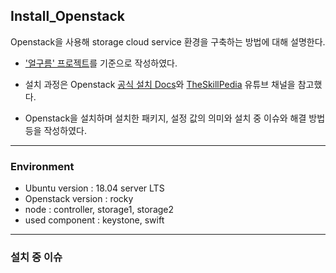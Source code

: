 ## Install_Openstack

Openstack을 사용해 storage cloud service 환경을 구축하는 방법에 대해 설명한다.


* ['얼구름' 프로젝트](https://github.com/KwakSeungeun/MediaProject)를 기준으로 작성하였다. 

* 설치 과정은 Openstack [공식 설치 Docs](https://docs.openstack.org/rocky/install/)와 [TheSkillPedia](https://www.youtube.com/playlist?list=PLbPTI55vtiGvUxCA8sObjkoqJvRh06OlZ) 유튜브 채널을 참고했다.

* Openstack을 설치하며 설치한 패키지, 설정 값의 의미와 설치 중 이슈와 해결 방법 등을 작성하였다. 

---

### Environment

* Ubuntu version : 18.04 server LTS
* Openstack version : rocky
* node : controller, storage1, storage2
* used component : keystone, swift

---

### 설치 중 이슈


